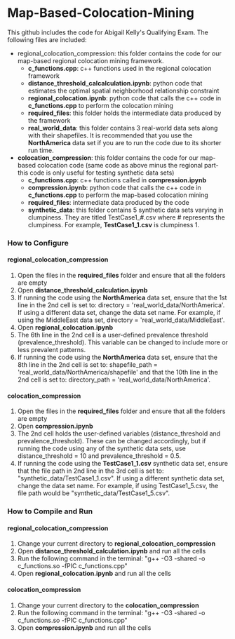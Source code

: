 # Map-Based-Colocation-Mining
This github includes the code for Abigail Kelly's Qualifying Exam.  The following files are included:
* regional_colocation_compression: this folder contains the code for our map-based regional colocation mining framework.
   * **c_functions.cpp**: c++ functions used in the regional colocation framework
   * **distance_threshold_calcalculation.ipynb**: python code that estimates the optimal spatial neighborhood relationship constraint
   * **regional_colocation.ipynb**: python code that calls the c++ code in **c_functions.cpp** to perform the colocation mining
   * **required_files**: this folder holds the intermediate data produced by the framework
   * **real_world_data**: this folder contains 3 real-world data sets along with their shapefiles.  It is recommended that you use the **NorthAmerica** data set if you are to run the code due to its shorter run time.
* **colocation_compression**: this folder contains the code for our map-based colocation code (same code as above minus the regional part- this code is only useful for testing synthetic data sets)
   * **c_functions.cpp**: c++ functions called in **compression.ipynb**
   * **compression.ipynb**: python code that calls the c++ code in **c_functions.cpp** to perform the map-based colocation mining
   * **required_files**: intermediate data produced by the code
   * **synthetic_data**: this folder contains 5 synthetic data sets varying in clumpiness.  They are titled TestCase1_#.csv where # represents the clumpiness.  For example, **TestCase1_1.csv** is clumpiness 1.


### How to Configure
#### regional_colocation_compression
1. Open the files in the **required_files** folder and ensure that all the folders are empty
2. Open **distance_threshold_calculation.ipynb**
3. If running the code using the **NorthAmerica** data set, ensure that the 1st line in the 2nd cell is set to: directory = 'real_world_data/NorthAmerica'.  If using a different data set, change the data set name.  For example, if using the MiddleEast data set, directory = 'real_world_data/MiddleEast'.
4. Open **regional_colocation.ipynb**
5. The 6th line in the 2nd cell is a user-defined prevalence threshold (prevalence_threshold).  This variable can be changed to include more or less prevalent patterns.
6. If running the code using the **NorthAmerica** data set, ensure that the 8th line in the 2nd cell is set to: shapefile_path = 'real_world_data/NorthAmerica/shapefile' and that the 10th line in the 2nd cell is set to: directory_path = 'real_world_data/NorthAmerica'.

#### colocation_compression
1. Open the files in the **required_files** folder and ensure that all the folders are empty
2. Open **compression.ipynb**
3. The 2nd cell holds the user-defined variables (distance_threshold and prevalence_threshold).  These can be changed accordingly, but if running the code using any of the synthetic data sets, use distance_threshold = 10 and prevalence_threshold = 0.5.
4. If running the code using the **TestCase1_1.csv** synthetic data set, ensure that the file path in 2nd line in the 3rd cell is set to: "synthetic_data/TestCase1_1.csv".  If using a different synthetic data set, change the data set name.  For example, if using TestCase1_5.csv, the file path would be "synthetic_data/TestCase1_5.csv".

### How to Compile and Run
#### regional_colocation_compression
1. Change your current directory to **regional_colocation_compression**
2. Open **distance_threshold_calculation.ipynb** and run all the cells
3. Run the following command in the terminal: "g++ -O3 -shared -o c_functions.so -fPIC c_functions.cpp"
4. Open **regional_colocation.ipynb** and run all the cells

#### colocation_compression
1. Change your current directory to the **colocation_compression**
2. Run the following command in the terminal: "g++ -O3 -shared -o c_functions.so -fPIC c_functions.cpp"
3. Open **compression.ipynb** and run all the cells
